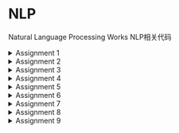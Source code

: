 # NLP
Natural Language Processing Works
NLP相关代码

<details>
<summary>Assignment 1</summary>

* 定义语法，建立句子生成器   
* 由豆瓣影评训练语言模型，评估上面生成的句子   

</details>

<details>
 <summary>Assignment 2 </summary>

* 爬虫，爬取北京地铁数据
* 得到地铁数据，构建地铁网路  
* 用不同的搜索方式对地铁网路进行搜索（DFS BFS） 

</details>

<details>
<summary>Assignment 3</summary>

* 由sklearn得到Boston房价  
* 随机生成参数法，拟合房价  
* 给予一定方向后，拟合房价  
* 梯度下降法，拟合房价  
* 改变Loss函数后，拟合房价  
* 动态规划，解决切管子问题  
* 解析edit distance的解法（solution）
 
</details>

<details>
<summary>Assignment 4</summary>

* 下载中文维基百科，构建语料库
* 数据处理： 删减不必要的信息、繁体简体转换、切词
* 通过word2vec将文本进行转换： 词语—>向量  
* 绘制词云  
* 使用kaggle的T-SEN进行词向量可视化 

</details>

<details>
<summary>Assignment 5</summary>

* 读取新闻语料库，清理、切词
* 进行Word2Vec转换
* 对比：基于Word2Vec向量找近义词、基于图搜索找近义词 
* TFIDF找文本关键字  
* 绘制词云  
* 对文件进行TFIDF向量化  
* 词搜索引擎：朴素搜索、基于TFIDF排序搜索

</details>

<details>
<summary>Assignment 6</summary>

* 机器学习初步
* Overfitting & Underfitting
* ML应用

</details>

<details>
<summary>Assignment 7</summary>

* 目标：判别一篇新闻的来源是否为新华社
* 重点：样本中有 87% 来源是新华社，因此低于87%的的判别可以认为是无效的
* 方法：TFIDF向量化、Precision； Recall； F1 Score ；ROC AUC score
* 对以下方法均计算了上述参数： Logistic Regression、KNN、SVM、Naive Bayes、Random Tree、 Random Forest
* 最后在87052篇新闻中，找出了11篇疑似抄袭的新闻

</details>

<details>
<summary>Assignment 8</summary>

* 各种ML方法的优缺点总结
* 包括：Logistic Regression、KNN、SVM、Naive Bayes、Random Tree、 Random Forest、Neural Network

</details>

<details>
<summary>Assignment 9</summary>

* 使用经典数据集 mnist的升级版，notMNIST构建神经网络进行图像分类
* 运用tensorflow和keras两种框架进行神经网络构建

</details>
